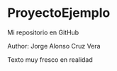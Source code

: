 # ProyectoEjemplo
Mi repositorio en GitHub


Author: Jorge Alonso Cruz Vera

Texto muy fresco en realidad